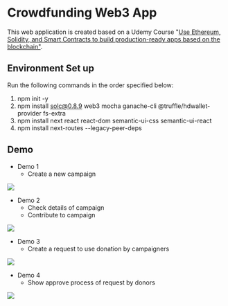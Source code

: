 Crowdfunding Web3 App
===

This web application is created based on a Udemy Course "[Use Ethereum, Solidity, and Smart Contracts to build production-ready apps based on the blockchain"](https://www.udemy.com/course/ethereum-and-solidity-the-complete-developers-guide/).


Environment Set up
---
Run the following commands in the order specified below:
1. npm init -y
2. npm install solc@0.8.9 web3 mocha ganache-cli @truffle/hdwallet-provider fs-extra
3. npm install next react react-dom semantic-ui-css semantic-ui-react
4. npm install next-routes --legacy-peer-deps

Demo
---
- Demo 1
    - Create a new campaign

![](https://i.imgur.com/8LaCB82.gif)

- Demo 2
    - Check details of campaign 
    - Contribute to campaign
 
![](https://i.imgur.com/CKBe2AB.gif)

- Demo 3
    - Create a request to use donation by campaigners

![](https://i.imgur.com/dy4uTuF.gif)

- Demo 4
    - Show approve process of request by donors
   
![](https://i.imgur.com/ht9qjeK.gif)

